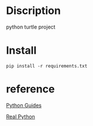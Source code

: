 # Discription
python turtle project

# Install
    pip install -r requirements.txt

# reference 


[Python Guides](https://pythonguides.com/category/python-tutorials/python-turtle/, "Python Guide")


[Real Python](https://realpython.com/beginners-guide-python-turtle/, "Real Python")
